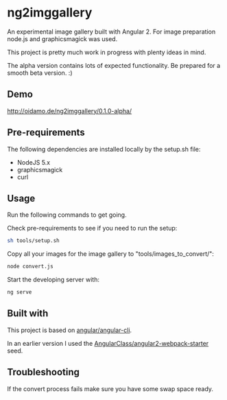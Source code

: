 # ng2imggallery
An experimental image gallery built with Angular 2.
For image preparation node.js and graphicsmagick was used.

This project is pretty much work in progress with plenty ideas in mind.

The alpha version contains lots of expected functionality. Be prepared for a smooth beta version. :)
## Demo

http://oidamo.de/ng2imggallery/0.1.0-alpha/

## Pre-requirements

The following dependencies are installed locally by the setup.sh file:

- NodeJS 5.x
- graphicsmagick
- curl

## Usage
Run the following commands to get going.

Check pre-requirements to see if you need to run the setup:
```bash
sh tools/setup.sh
```
Copy all your images for the image gallery to "tools/images_to_convert/":
```bash
node convert.js
```
Start the developing server with:
```bash
ng serve
```

## Built with

This project is based on [angular/angular-cli](https://github.com/angular/angular-cli).

In an earlier version I used the [AngularClass/angular2-webpack-starter](https://github.com/AngularClass/angular2-webpack-starter) seed.

## Troubleshooting

If the convert process fails make sure you have some swap space ready.
